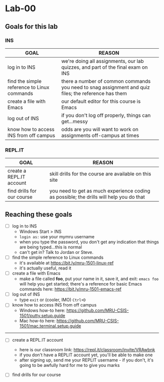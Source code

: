 # Lab-00

## Goals for this lab

### INS
| GOAL| REASON|
| --- | --- |
| log in to INS | we're doing all assignments, our lab quizzes, and part of the final exam on INS |
| find the simple reference to Linux commands | there a number of common commands you need to snag assignment and quiz files; the reference has them |
| create a file with Emacs | our default editor for this course is Emacs |
| log out of INS | if you don't log off properly, things can get...messy |
| know how to access INS from off campus | odds are you will want to work on assignments off-campus at times |

### <span>REPL.IT</span>

| GOAL| REASON|
| --- | --- |
| create a REPL.IT account | skill drills for the course are available on this site |
| find drills for our course | you need to get as much experience coding as possible; the drills will help you do that |

## Reaching these goals

- [ ] log in to INS
	- Windows Start > INS
	- `login as:` use your mymru username
	- when you type the password, you don't get any indication that things are being typed...this is normal
	- can't get in? Talk to Jordan or Steve.
- [ ] find the simple reference to Linux commands
	- it's available at https://bit.ly/mru-1501-linux-ref
	- it's actually useful, read it
- [ ] create a file with Emacs
	- make a file called **foo**, put your name in it, save it, and exit: `emacs foo` will help you get started; there's a reference for basic Emacs commands here: https://bit.ly/mru-1501-emacs-ref
- [ ] log out of INS
	- type `exit` or (cooler, IMO) `Ctrl+D`
- [ ] know how to access INS from off campus
	- Windows how-to here: https://github.com/MRU-CSIS-1501/putty.setup.guide
	- Mac how-to here: https://github.com/MRU-CSIS-1501/mac.terminal.setup.guide
---
- [ ] create a REPL.IT account
	- here is our classroom link: https://repl.it/classroom/invite/VRAwbnk
	-  if you don't have a REPLIT account yet, you'll be able to make one
	- after signing up, send me your REPLIT username - if you don't, it's going to be awfully hard for me to give you marks
- [ ] find drills for our course


<!--stackedit_data:
eyJoaXN0b3J5IjpbLTc4MzIwMDIyOF19
-->
